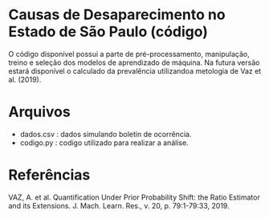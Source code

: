 # Causas de Desaparecimento no Estado de São Paulo (código)
O código disponível possui a parte de pré-processamento, manipulação, treino e seleção dos modelos de aprendizado de máquina. 
Na futura versão estará disponível o calculado da prevalência utilizandoa metologia de Vaz et al. (2019).

# Arquivos
* dados.csv : dados simulando boletin de ocorrência.
* codigo.py : codigo utilizado para realizar a análise.

# Referências
VAZ, A. et al. Quantification Under Prior Probability Shift: the Ratio Estimator and its Extensions. J. Mach. Learn. Res., v. 20, p. 79:1-79:33, 2019.
